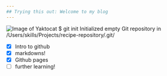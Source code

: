 ```yaml
---
## Trying this out: Welcome to my blog
---
```

![Image of Yaktocat](https://octodex.github.com/images/yaktocat.png)
$ git init
Initialized empty Git repository in /Users/skills/Projects/recipe-repository/.git/
- [x] Intro to github
- [x] markdowns!
- [x] Github pages
- [ ] further learning!
